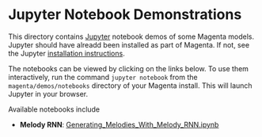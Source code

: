 # Jupyter Notebook Demonstrations

This directory contains [Jupyter](https://jupyter.org)
notebook demos of some Magenta models. Jupyter should have alreadd been installed
as part of Magenta. If not, see the Jupyter
[installation instructions](http://jupyter.readthedocs.io/en/latest/install.html).

The notebooks can be viewed by clicking on the links below.  To use them
interactively, run the command ``jupyter notebook`` from the
``magenta/demos/notebooks`` directory of your Magenta install. This will launch
Jupyter in your browser.


Available notebooks include

* **Melody RNN**: [Generating_Melodies_With_Melody_RNN.ipynb](/demos/notebooks/Generating_Melodies_With_Melody_RNN.ipynb)
